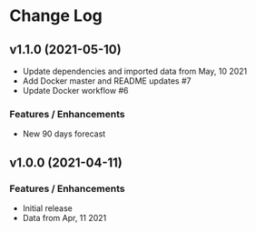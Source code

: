 # Change Log

## v1.1.0 (2021-05-10)

- Update dependencies and imported data from May, 10 2021
- Add Docker master and README updates #7
- Update Docker workflow #6

### Features / Enhancements

- New 90 days forecast

## v1.0.0 (2021-04-11)

### Features / Enhancements

- Initial release
- Data from Apr, 11 2021
